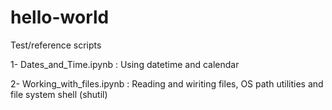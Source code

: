 # hello-world

Test/reference scripts


1- Dates_and_Time.ipynb : Using datetime and calendar

2- Working_with_files.ipynb : Reading and wiriting files, OS path utilities and file system shell (shutil)
